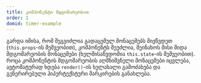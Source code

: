 ```yaml
---
title: კომპონენტი მდგომარეობით
order: 1
domid: timer-example
---
```


გარდა იმისა, რომ შეგვიძლია გადაცემულ მონაცემებს მივწვდეთ (`this.props`-ის მეშვეობით), კომპონენტს შეუძლია, შეინახოს მისი შიდა მდგომარეობის მონაცემები (ხელმისაწვდომია `this.state`-ის მეშვეობით). როცა კომპონენტის მდგომარეობის აღმნიშვნელი მონაცემები იცვლება, ავტომატურად ხდება `render()`-ის ხელახალი გამოძახება და გენერირებული ჰიპერტექსტური მარკირების განახლება.
